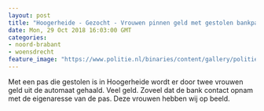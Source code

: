 ```yaml
---
layout: post
title: "Hoogerheide - Gezocht - Vrouwen pinnen geld met gestolen bankpas"
date: Mon, 29 Oct 2018 16:03:00 GMT
categories: 
- noord-brabant 
- woensdrecht 
feature_image: "https://www.politie.nl/binaries/content/gallery/politie/gezocht/verdachten/2018/oktober/09-ob/bb_181029/hoogerheide-01.jpg"
---
```


Met een pas die gestolen is in Hoogerheide wordt er door twee vrouwen geld uit de automaat gehaald. Veel geld. Zoveel dat de bank contact opnam met de eigenaresse van de pas. Deze vrouwen hebben wij op beeld.
